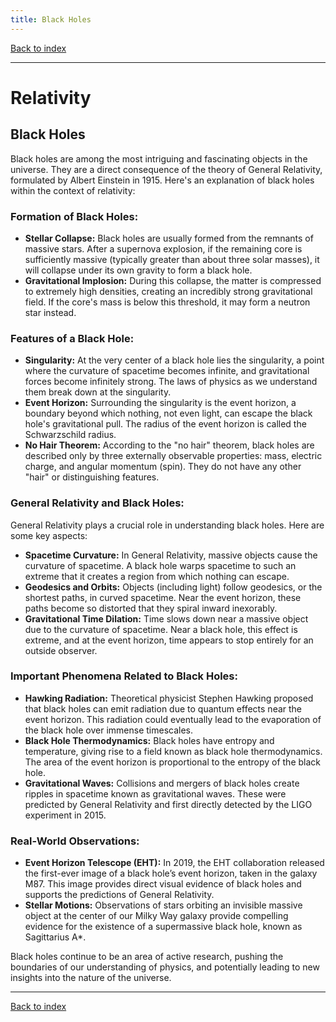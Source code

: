 ```yaml
---
title: Black Holes
---
```


[Back to index](index.html)

---
# Relativity
## Black Holes

Black holes are among the most intriguing and fascinating objects in the universe. They are a direct consequence of the theory of General Relativity, formulated by Albert Einstein in 1915. Here's an explanation of black holes within the context of relativity:

### **Formation of Black Holes:**
- **Stellar Collapse:** Black holes are usually formed from the remnants of massive stars. After a supernova explosion, if the remaining core is sufficiently massive (typically greater than about three solar masses), it will collapse under its own gravity to form a black hole.
- **Gravitational Implosion:** During this collapse, the matter is compressed to extremely high densities, creating an incredibly strong gravitational field. If the core's mass is below this threshold, it may form a neutron star instead.

### **Features of a Black Hole:**
- **Singularity:** At the very center of a black hole lies the singularity, a point where the curvature of spacetime becomes infinite, and gravitational forces become infinitely strong. The laws of physics as we understand them break down at the singularity.
- **Event Horizon:** Surrounding the singularity is the event horizon, a boundary beyond which nothing, not even light, can escape the black hole's gravitational pull. The radius of the event horizon is called the Schwarzschild radius.
- **No Hair Theorem:** According to the "no hair" theorem, black holes are described only by three externally observable properties: mass, electric charge, and angular momentum (spin). They do not have any other "hair" or distinguishing features.

### **General Relativity and Black Holes:**
General Relativity plays a crucial role in understanding black holes. Here are some key aspects:
- **Spacetime Curvature:** In General Relativity, massive objects cause the curvature of spacetime. A black hole warps spacetime to such an extreme that it creates a region from which nothing can escape.
- **Geodesics and Orbits:** Objects (including light) follow geodesics, or the shortest paths, in curved spacetime. Near the event horizon, these paths become so distorted that they spiral inward inexorably.
- **Gravitational Time Dilation:** Time slows down near a massive object due to the curvature of spacetime. Near a black hole, this effect is extreme, and at the event horizon, time appears to stop entirely for an outside observer.

### **Important Phenomena Related to Black Holes:**
- **Hawking Radiation:** Theoretical physicist Stephen Hawking proposed that black holes can emit radiation due to quantum effects near the event horizon. This radiation could eventually lead to the evaporation of the black hole over immense timescales.
- **Black Hole Thermodynamics:** Black holes have entropy and temperature, giving rise to a field known as black hole thermodynamics. The area of the event horizon is proportional to the entropy of the black hole.
- **Gravitational Waves:** Collisions and mergers of black holes create ripples in spacetime known as gravitational waves. These were predicted by General Relativity and first directly detected by the LIGO experiment in 2015.

### **Real-World Observations:**
- **Event Horizon Telescope (EHT):** In 2019, the EHT collaboration released the first-ever image of a black hole’s event horizon, taken in the galaxy M87. This image provides direct visual evidence of black holes and supports the predictions of General Relativity.
- **Stellar Motions:** Observations of stars orbiting an invisible massive object at the center of our Milky Way galaxy provide compelling evidence for the existence of a supermassive black hole, known as Sagittarius A*.

Black holes continue to be an area of active research, pushing the boundaries of our understanding of physics, and potentially leading to new insights into the nature of the universe.

---
[Back to index](index.html)
